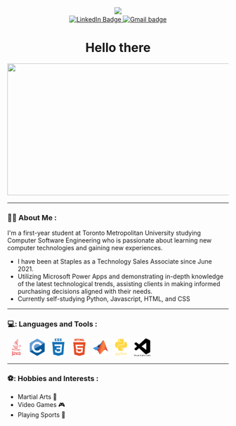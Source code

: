 <div id="header" align="center">
  <img src="https://media.giphy.com/media/Rjub7AIEIbXT0tzbr3/giphy.gif" width="250" />
  <div id="badges">
  <a href= "www.linkedin.com/in/saqlain-raza-eng">
    <img src="https://img.shields.io/badge/LinkedIn-blue?logo=linkedin&logoColor=white&style=for-the-badge" alt="LinkedIn Badge"/>
  </a>
  <a href="syedraza380@gmail.com">
    <img src="https://img.shields.io/badge/Gmail-red?logo=gmail&logoColor=white&style=for-the-badge" alt="Gmail badge"/>
  </a>
</div>
  <h1>
    Hello there
  </h1>
</div>
<div align="center">
  <img src="https://media.giphy.com/media/dWesBcTLavkZuG35MI/giphy.gif" width="600" height="300"/>
</div>

---

### :man_technologist: About Me :

I'm a first-year student at Toronto Metropolitan University studying Computer Software Engineering who is passionate about learning new computer technologies and gaining new experiences.

- I have been at Staples as a Technology Sales Associate since June 2021.
- Utilizing Microsoft Power Apps and demonstrating in-depth knowledge of the latest technological trends, assisting clients in making informed purchasing decisions aligned with their needs.
- Currently self-studying Python, Javascript, HTML, and CSS

---

### 💻: Languages and Tools :

<div>
  <img src="https://github.com/devicons/devicon/blob/master/icons/java/java-plain-wordmark.svg" title = "Java" alt ="Java" width="40" height="40"/>&nbsp;
  <img src="https://github.com/devicons/devicon/blob/master/icons/c/c-original.svg" title = "C" alt ="C" width="40" height="40"/>&nbsp;
  <img src="https://github.com/devicons/devicon/blob/master/icons/css3/css3-plain-wordmark.svg" title = "CSS3" alt ="CSS3" width="40" height="40"/>&nbsp;
  <img src="https://github.com/devicons/devicon/blob/master/icons/html5/html5-plain-wordmark.svg" title = "HTML" alt ="HTML" width="40" height="40"/>&nbsp;
  <img src="https://github.com/devicons/devicon/blob/master/icons/matlab/matlab-original.svg" title = "Matlab" alt ="Matlab" width="40" height="40"/>&nbsp;
  <img src="https://github.com/devicons/devicon/blob/master/icons/python/python-plain-wordmark.svg" title = "Python" alt ="Python" width="40" height="40"/>&nbsp;
  <img src="https://github.com/devicons/devicon/blob/master/icons/vscode/vscode-plain-wordmark.svg" title = "VSCode" alt ="VSCode" width="40" height="40"/>&nbsp;
  </div>
 
  ---

### ⚽: Hobbies and Interests :
- Martial Arts 🥋
- Video Games 🎮
- Playing Sports 🏀
